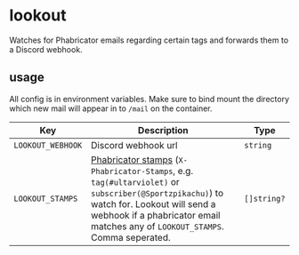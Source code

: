 # lookout
Watches for Phabricator emails regarding certain tags and forwards them to a Discord webhook.

## usage
All config is in environment variables. Make sure to bind mount the directory which new mail will appear in to `/mail` on the container.

| Key               | Description                                                                                                                                                                                                                                                                                                    | Type        |
|-------------------|----------------------------------------------------------------------------------------------------------------------------------------------------------------------------------------------------------------------------------------------------------------------------------------------------------------|-------------|
| `LOOKOUT_WEBHOOK` | Discord webhook url                                                                                                                                                                                                                                                                                            | `string`    |
| `LOOKOUT_STAMPS`  | [Phabricator stamps](https://www.mediawiki.org/wiki/Phabricator/Help/Managing_mail#Filter_notifications) (`X-Phabricator-Stamps`, e.g. `tag(#ultarviolet)` or `subscriber(@Sportzpikachu)`) to watch for. Lookout will send a webhook if a phabricator email matches any of `LOOKOUT_STAMPS`. Comma seperated. | `[]string?` |

